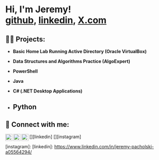 <h1>Hi, I'm Jeremy! <br/><a href="https://github.com/jerryplski/jerrplyski/">github</a>, <a href="https://www.linkedin.com/in/jeremy-pacholski-a05564294/">linkedin</a>, <a href="https://x.com/jPacholski02">X.com</a></h1>
<!-- WORK IN PROGRESS -->

<h2>👨‍💻 Projects:</h2>

- <b>Basic Home Lab Running Active Directory (Oracle VirtualBox)</b>

- <b>Data Structures and Algorithms Practice (AlgoExpert)</b>

- <b>PowerShell</b>
- <b>Java</b>
- <b>C# (.NET Desktop Applications)</b>

- <b>Python</b>
  - 

<h2> 🤳 Connect with me:</h2>

[<img align="left" alt="JoshMadakor | Twitter" width="22px" src="https://cdn.jsdelivr.net/npm/simple-icons@v3/icons/twitter.svg" />][twitter]
[<img align="left" alt="JoshMadakor | LinkedIn" width="22px" src="https://cdn.jsdelivr.net/npm/simple-icons@v3/icons/linkedin.svg" />][linkedin]
[<img align="left" alt="JoshMadakor | Instagram" width="22px" src="https://cdn.jsdelivr.net/npm/simple-icons@v3/icons/instagram.svg" />][instagram]

[twitter]: https://x.com/jPacholski02
[instagram]: 
[linkedin]: https://www.linkedin.com/in/jeremy-pacholski-a05564294/

<!--
Some ideas to get you started:

- 🔭 I’m currently working on ...
- 🌱 I’m currently learning ...
- 👯 I’m looking to collaborate on ...
- 🤔 I’m looking for help with ...
- 💬 Ask me about ...
- 📫 How to reach me: ...
- 😄 Pronouns: ...
- ⚡ Fun fact: ...
-->
